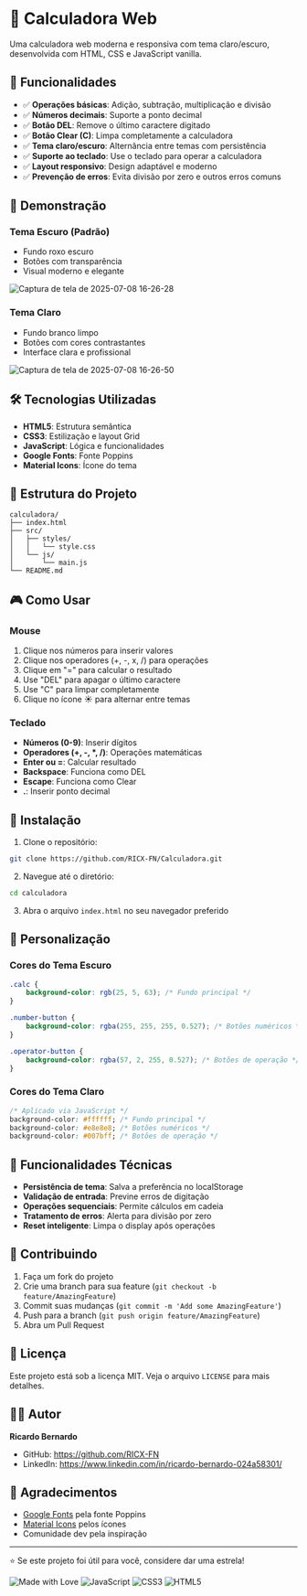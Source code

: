 # 🧮 Calculadora Web

Uma calculadora web moderna e responsiva com tema claro/escuro, desenvolvida com HTML, CSS e JavaScript vanilla.

## 🎯 Funcionalidades

- ✅ **Operações básicas**: Adição, subtração, multiplicação e divisão
- ✅ **Números decimais**: Suporte a ponto decimal
- ✅ **Botão DEL**: Remove o último caractere digitado
- ✅ **Botão Clear (C)**: Limpa completamente a calculadora
- ✅ **Tema claro/escuro**: Alternância entre temas com persistência
- ✅ **Suporte ao teclado**: Use o teclado para operar a calculadora
- ✅ **Layout responsivo**: Design adaptável e moderno
- ✅ **Prevenção de erros**: Evita divisão por zero e outros erros comuns

## 🚀 Demonstração


### Tema Escuro (Padrão)
- Fundo roxo escuro
- Botões com transparência
- Visual moderno e elegante

![Captura de tela de 2025-07-08 16-26-28](https://github.com/user-attachments/assets/a11ad093-5448-4148-8bce-8c0b67f278d8)

### Tema Claro
- Fundo branco limpo
- Botões com cores contrastantes
- Interface clara e profissional

![Captura de tela de 2025-07-08 16-26-50](https://github.com/user-attachments/assets/80ded0e5-4c62-42f3-9c8d-e2701a14d954)


## 🛠️ Tecnologias Utilizadas

- **HTML5**: Estrutura semântica
- **CSS3**: Estilização e layout Grid
- **JavaScript**: Lógica e funcionalidades
- **Google Fonts**: Fonte Poppins
- **Material Icons**: Ícone do tema

## 📁 Estrutura do Projeto

```
calculadora/
├── index.html
├── src/
│   ├── styles/
│   │   └── style.css
│   └── js/
│       └── main.js
└── README.md
```

## 🎮 Como Usar

### Mouse
1. Clique nos números para inserir valores
2. Clique nos operadores (+, -, x, /) para operações
3. Clique em "=" para calcular o resultado
4. Use "DEL" para apagar o último caractere
5. Use "C" para limpar completamente
6. Clique no ícone ☀️ para alternar entre temas

### Teclado
- **Números (0-9)**: Inserir dígitos
- **Operadores (+, -, *, /)**: Operações matemáticas
- **Enter ou =**: Calcular resultado
- **Backspace**: Funciona como DEL
- **Escape**: Funciona como Clear
- **.**: Inserir ponto decimal

## 🔧 Instalação

1. Clone o repositório:
```bash
git clone https://github.com/RICX-FN/Calculadora.git
```

2. Navegue até o diretório:
```bash
cd calculadora
```

3. Abra o arquivo `index.html` no seu navegador preferido

## 🎨 Personalização

### Cores do Tema Escuro
```css
.calc {
    background-color: rgb(25, 5, 63); /* Fundo principal */
}

.number-button {
    background-color: rgba(255, 255, 255, 0.527); /* Botões numéricos */
}

.operator-button {
    background-color: rgba(57, 2, 255, 0.527); /* Botões de operação */
}
```

### Cores do Tema Claro
```css
/* Aplicado via JavaScript */
background-color: #ffffff; /* Fundo principal */
background-color: #e8e8e8; /* Botões numéricos */
background-color: #007bff; /* Botões de operação */
```

## 🔄 Funcionalidades Técnicas

- **Persistência de tema**: Salva a preferência no localStorage
- **Validação de entrada**: Previne erros de digitação
- **Operações sequenciais**: Permite cálculos em cadeia
- **Tratamento de erros**: Alerta para divisão por zero
- **Reset inteligente**: Limpa o display após operações

## 🤝 Contribuindo

1. Faça um fork do projeto
2. Crie uma branch para sua feature (`git checkout -b feature/AmazingFeature`)
3. Commit suas mudanças (`git commit -m 'Add some AmazingFeature'`)
4. Push para a branch (`git push origin feature/AmazingFeature`)
5. Abra um Pull Request

## 📝 Licença

Este projeto está sob a licença MIT. Veja o arquivo `LICENSE` para mais detalhes.

## 👨‍💻 Autor

**Ricardo Bernardo**
- GitHub: https://github.com/RICX-FN
- LinkedIn: https://www.linkedin.com/in/ricardo-bernardo-024a58301/

## 🙏 Agradecimentos

- [Google Fonts](https://fonts.google.com/) pela fonte Poppins
- [Material Icons](https://fonts.google.com/icons) pelos ícones
- Comunidade dev pela inspiração

---

⭐ Se este projeto foi útil para você, considere dar uma estrela!

![Made with Love](https://img.shields.io/badge/Made%20with-❤️-red)
![JavaScript](https://img.shields.io/badge/JavaScript-ES6+-yellow)
![CSS3](https://img.shields.io/badge/CSS-3-blue)
![HTML5](https://img.shields.io/badge/HTML-5-orange)
